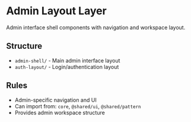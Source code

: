 # Admin Layout Layer

Admin interface shell components with navigation and workspace layout.

## Structure
- `admin-shell/` - Main admin interface layout
- `auth-layout/` - Login/authentication layout

## Rules
- Admin-specific navigation and UI
- Can import from: `core`, `@shared/ui`, `@shared/pattern`
- Provides admin workspace structure